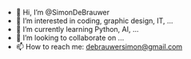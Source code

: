- 👋 Hi, I’m @SimonDeBrauwer
- 👀 I’m interested in coding, graphic design, IT, ...
- 🌱 I’m currently learning Python, AI, ...
- 💞️ I’m looking to collaborate on ...
- 📫 How to reach me: debrauwersimon@gmail.com

<!---
SimonDeBrauwer/SimonDeBrauwer is a ✨ special ✨ repository because its `README.md` (this file) appears on your GitHub profile.
You can click the Preview link to take a look at your changes.
--->
